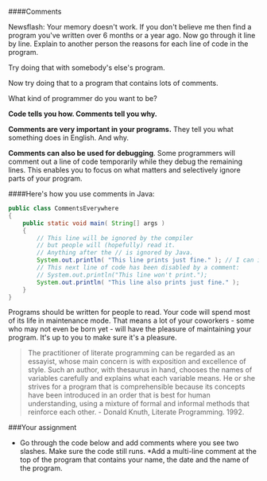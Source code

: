 <!-- todo: add a program at the bottom for the reader to add comments to, or use one of their assignments -->
####Comments

Newsflash: Your memory doesn't work. If you don't believe me then find a program you've written over 6 months or a year ago. Now go through it line by line. Explain to another person the reasons for each line of code in the program. 

Try doing that with somebody's else's program. 

Now try doing that to a program that contains lots of comments.

What kind of programmer do you want to be?

**Code tells you how. Comments tell you why.**

**Comments are very important in your programs.** They tell you what something does in English. And why.

**Comments can also be used for debugging**.
Some programmers will comment out a line of code temporarily while they debug the remaining lines. This enables you to focus on what matters and selectively ignore parts of your program.

####Here's how you use comments in Java:
```java
public class CommentsEverywhere
{
    public static void main( String[] args )
    {
        // This line will be ignored by the compiler
        // but people will (hopefully) read it. 
        // Anything after the // is ignored by Java.
        System.out.println( "This line prints just fine." ); // I can include a comment after the working code..
        // This next line of code has been disabled by a comment:
        // System.out.println("This line won't print.");
        System.out.println( "This line also prints just fine." );
    }
}
```


Programs should be written for people to read. Your code will spend most of its life in maintenance mode. That means a lot of your coworkers - some who may not even be born yet - will have the pleasure of maintaining your program. It's up to you to make sure it's a pleasure.

<blockquote>
The practitioner of literate programming can be regarded as an essayist, whose main concern is with exposition and excellence of style. Such an author, with thesaurus in hand, chooses the names of variables carefully and explains what each variable means. He or she strives for a program that is comprehensible because its concepts have been introduced in an order that is best for human understanding, using a mixture of formal and informal methods that reinforce each other.
 - Donald Knuth, Literate Programming. 1992.
</blockquote>


###Your assignment
* Go through the code below and add comments where you see two slashes. Make sure the code still runs.
 *Add a multi-line comment at the top of the program that contains your name, the date and the name of the program.


